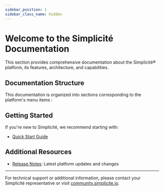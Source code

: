 ```yaml
---
sidebar_position: 1
sidebar_class_name: hidden
---
```


# Welcome to the Simplicité Documentation

This section provides comprehensive documentation about the Simplicité® platform, its features, architecture, and capabilities.

## Documentation Structure

This documentation is organized into sections corresponding to the platform's menu items :

<!--- **Platform**:
- **Settings**: Learn about configuration options and development guidelines
- **Users and rights**: Discover how to connect with external systems using APIs and web services
- **Business objects**: Master platform management and system configuration
- **User interface**: Understand user authentication, access control, and security measures
- **Business process**: Understand user authentication, access control, and security measures
- **Operation**: Understand user authentication, access control, and security measures-->

## Getting Started

If you're new to Simplicité, we recommend starting with:

- [Quick Start Guide](/docs/category/1-getting-started/)

## Additional Resources

- [Release Notes](/docs/category/release-notest): Latest platform updates and changes

---

For technical support or additional information, please contact your Simplicité representative or visit [community.simplicite.io](https://www.community.simplicite.io).